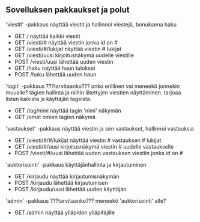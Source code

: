 ## Sovelluksen pakkaukset ja polut

'viestit' -pakkaus näyttää viestit ja hallinnoi viestejä, bonuksena haku
  * GET / näyttää kaikki viestit
  * GET /viesti/# näyttää viestin jonka id on #
  * GET /viesti/#/lukijat näyttää viestin # lukijat
  * GET /viesti/uusi kirjoitusnäkymä uudelle viestille
  * POST /viesti/uusi lähettää uuden viestin
  * GET /haku näyttää haun tulokset
  * POST /haku lähettää uuden haun

 'tagit' -pakkaus ???tarvitaanko??? onko erillinen vai meneekö jonnekin muualle? tägien hallinta ja niihin liitettyjen viestien näyttäminen. tarjoaa listan kaikista ja käyttäjän tageista.
  * GET /tag/nimi näyttää tagin 'nimi' näkymän
  * GET /omat omien tagien näkymä

'vastaukset' -pakkaus näyttää viestin ja sen vastaukset, hallinnoi vastauksia 
  * GET /viesti/#/#/lukijat näyttää viestin # vastauksen # lukijat
  * GET /viesti/#/uusi kirjoitusnäkymä viestin # uudelle vastaukselle
  * POST /viesti/#/uusi lähettää uuden vastauksen viestiin jonka id on #
 
'auktorisointi' -pakkaus käyttäjänhallinta ja kirjautuminen
  * GET /kirjaudu näyttää kirjautumisnäkymän
  * POST /kirjaudu lähettää kirjautumisen
  * POST /kirjaudu/uusi lähettää uuden käyttäjän

'admin' -pakkaus ???tarvitaanko??? meneekö 'auktorisointi' alle?
  * GET /admin näyttää ylläpidon ylläpitäjille
